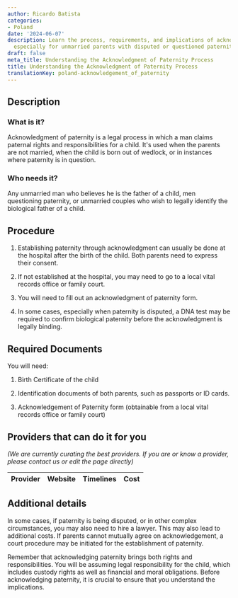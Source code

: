 ```yaml
---
author: Ricardo Batista
categories:
- Poland
date: '2024-06-07'
description: Learn the process, requirements, and implications of acknowledging paternity,
  especially for unmarried parents with disputed or questioned paternity.
draft: false
meta_title: Understanding the Acknowledgment of Paternity Process
title: Understanding the Acknowledgment of Paternity Process
translationKey: poland-acknowledgement_of_paternity
---
```


## Description
### What is it?
Acknowledgment of paternity is a legal process in which a man claims paternal rights and responsibilities for a child. It's used when the parents are not married, when the child is born out of wedlock, or in instances where paternity is in question.

### Who needs it?
Any unmarried man who believes he is the father of a child, men questioning paternity, or unmarried couples who wish to legally identify the biological father of a child.

## Procedure
1. Establishing paternity through acknowledgment can usually be done at the hospital after the birth of the child. Both parents need to express their consent.

2. If not established at the hospital, you may need to go to a local vital records office or family court.

3. You will need to fill out an acknowledgment of paternity form.

4. In some cases, especially when paternity is disputed, a DNA test may be required to confirm biological paternity before the acknowledgment is legally binding.

## Required Documents
You will need:

1. Birth Certificate of the child

2. Identification documents of both parents, such as passports or ID cards.

3. Acknowledgement of Paternity form (obtainable from a local vital records office or family court)

## Providers that can do it for you

_(We are currently curating the best providers. If you are or know a provider, please contact us or edit the page directly)_

| Provider        |     Website     |     Timelines    |       Cost      |
| --------------- | --------------- |  :-------------: | :-------------: |

## Additional details
In some cases, if paternity is being disputed, or in other complex circumstances, you may also need to hire a lawyer. This may also lead to additional costs. If parents cannot mutually agree on acknowledgement, a court procedure may be initiated for the establishment of paternity. 

Remember that acknowledging paternity brings both rights and responsibilities. You will be assuming legal responsibility for the child, which includes custody rights as well as financial and moral obligations. Before acknowledging paternity, it is crucial to ensure that you understand the implications.
